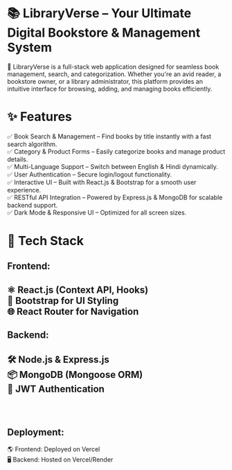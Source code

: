 # 📚 LibraryVerse – Your Ultimate Digital Bookstore & Management System
🚀 LibraryVerse is a full-stack web application designed for seamless book management, search, and categorization. Whether you're an avid reader, a bookstore owner, or a library administrator, this platform provides an intuitive interface for browsing, adding, and managing books efficiently.
# ✨ Features
✅ Book Search & Management – Find books by title instantly with a fast search algorithm.
<br/>
✅ Category & Product Forms – Easily categorize books and manage product details.
<br/>
✅ Multi-Language Support – Switch between English & Hindi dynamically.
<br/>
✅ User Authentication – Secure login/logout functionality.
<br/>
✅ Interactive UI – Built with React.js & Bootstrap for a smooth user experience.
<br/>
✅ RESTful API Integration – Powered by Express.js & MongoDB for scalable backend support.
<br/>
✅ Dark Mode & Responsive UI – Optimized for all screen sizes.
<br/>
# 📂 Tech Stack
  <h2>Frontend:<h2/>
  <p>
    ⚛️ React.js (Context API, Hooks)
<br/>
🎨 Bootstrap for UI Styling
<br/>
   🌐 React Router for Navigation
  </p>
 <h2>Backend:<h2/>
  <p>
   🛠️ Node.js & Express.js
<br/>
📦 MongoDB (Mongoose ORM)
<br/>
   🔑 JWT Authentication
  </p>
<br/>
<h2> Deployment:</h2>
🌎 Frontend: Deployed on Vercel
<br/>
🖥️ Backend: Hosted on Vercel/Render
